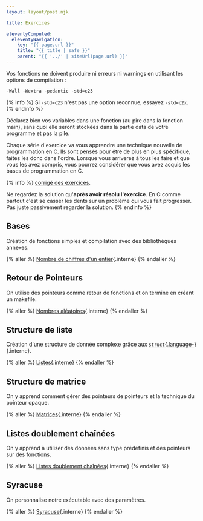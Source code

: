 ```yaml
---
layout: layout/post.njk

title: Exercices

eleventyComputed:
  eleventyNavigation:
    key: "{{ page.url }}"
    title: "{{ title | safe }}"
    parent: "{{ '../' | siteUrl(page.url) }}"
---
```


Vos fonctions ne doivent produire ni erreurs ni warnings en utilisant les options de compilation :

```
-Wall -Wextra -pedantic -std=c23
```

{% info %}
Si `-std=c23` n'est pas une option reconnue, essayez `-std=c2x`.
{% endinfo %}

Déclarez bien vos variables dans une fonction (au pire dans la fonction main), sans quoi elle seront stockées dans la partie data de votre programme et pas la pile.

Chaque série d'exercice va vous apprendre une technique nouvelle de programmation en C. Ils sont pensés pour être de plus en plus spécifique, faites les donc dans l'ordre. Lorsque vous arriverez à tous les faire et que vous les avez compris, vous pourrez considérer que vous avez acquis les bases de programmation en C.

{% info %}
[corrigé des exercices](https://github.com/FrancoisBrucker/cours_informatique/tree/main/docs/src/cours/syst%C3%A8me/langage-c/exercices/corrig%C3%A9).

Ne regardez la solution qu'**après avoir résolu l'exercice**. En C comme partout c'est se casser les dents sur un problème qui vous fait progresser. Pas juste passivement regarder la solution.
{% endinfo %}

## Bases

Création de fonctions simples et compilation avec des bibliothèques annexes.

{% aller %}
[Nombre de chiffres d'un entier](./nb-chiffres){.interne}
{% endaller %}

## <span id="proba"></span> Retour de Pointeurs

On utilise des pointeurs comme retour de fonctions et on termine en créant un makefile.

{% aller %}
[Nombres aléatoires](./nb-aléatoires){.interne}
{% endaller %}

## <span id="liste"></span> Structure de liste

Création d'une structure de donnée complexe grâce aux [`struct`{.language-}](../langage/structures/){.interne}.

{% aller %}
[Listes](./structure-liste){.interne}
{% endaller %}

## <span id="matrice"></span>Structure de matrice

On y apprend comment gérer des pointeurs de pointeurs et la technique du pointeur opaque.

{% aller %}
[Matrices](./matrices){.interne}
{% endaller %}

## Listes doublement chaînées

On y apprend à utiliser des données sans type prédéfinis et des pointeurs sur des fonctions.

{% aller %}
[Listes doublement chaînées](./listes-chaînées){.interne}
{% endaller %}

## Syracuse

On personnalise notre exécutable avec des paramètres.

{% aller %}
[Syracuse](./syracuse){.interne}
{% endaller %}
